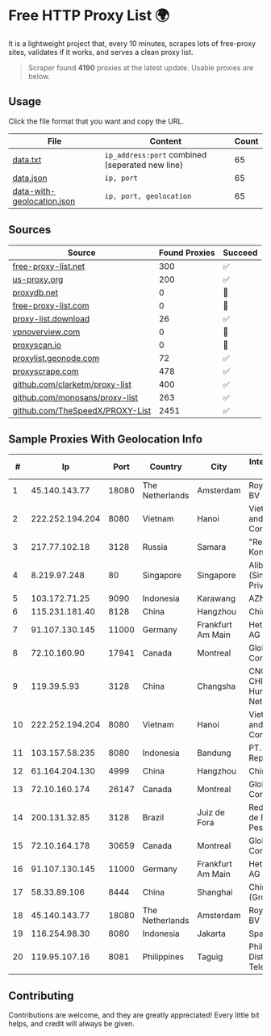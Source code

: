 
# Free HTTP Proxy List 🌍

It is a lightweight project that, every 10 minutes, scrapes lots of free-proxy sites, validates if it works, and serves a clean proxy list.


> Scraper found **4190** proxies at the latest update. Usable proxies are below.

## Usage

Click the file format that you want and copy the URL.


|File|Content|Count|
|----|-------|-----|
|[data.txt](https://raw.githubusercontent.com/themiralay/Proxy-List-World/master/data.txt)|`ip_address:port` combined (seperated new line)|65|
|[data.json](https://raw.githubusercontent.com/themiralay/Proxy-List-World/master/data.json)|`ip, port`|65|
|[data-with-geolocation.json](https://raw.githubusercontent.com/themiralay/Proxy-List-World/master/data-with-geolocation.json)|`ip, port, geolocation`|65|

## Sources

|Source|Found Proxies|Succeed|
|------|-------------|-------|
|[free-proxy-list.net](https://free-proxy-list.net)|300|✅|
|[us-proxy.org](https://www.us-proxy.org)|200|✅|
|[proxydb.net](http://proxydb.net)|0|🚫|
|[free-proxy-list.com](https://free-proxy-list.com/?page=&port=&type%5B%5D=http&type%5B%5D=https&up_time=0&search=Search)|0|🚫|
|[proxy-list.download](https://www.proxy-list.download/HTTP)|26|✅|
|[vpnoverview.com](https://vpnoverview.com/privacy/anonymous-browsing/free-proxy-servers)|0|🚫|
|[proxyscan.io](https://www.proxyscan.io)|0|🚫|
|[proxylist.geonode.com](https://proxylist.geonode.com/api/proxy-list?limit=300&page=1&sort_by=lastChecked&sort_type=desc&protocols=http,https)|72|✅|
|[proxyscrape.com](https://api.proxyscrape.com/v2/?request=displayproxies&protocol=http&timeout=10000&country=all&ssl=all&anonymity=all)|478|✅|
|[github.com/clarketm/proxy-list](https://raw.githubusercontent.com/clarketm/proxy-list/master/proxy-list-raw.txt)|400|✅|
|[github.com/monosans/proxy-list](https://raw.githubusercontent.com/monosans/proxy-list/main/proxies/http.txt)|263|✅|
|[github.com/TheSpeedX/PROXY-List](https://raw.githubusercontent.com/TheSpeedX/PROXY-List/master/http.txt)|2451|✅|


## Sample Proxies With Geolocation Info

|#|Ip|Port|Country|City|Internet Service Provider|
|-|--|----|-------|----|-------------------------|
|1|45.140.143.77|18080|The Netherlands|Amsterdam|RoyaleHosting BV|
|2|222.252.194.204|8080|Vietnam|Hanoi|VietNam Post and Telecom Corporation|
|3|217.77.102.18|3128|Russia|Samara|"Region Svyaz Konsalt" LLC|
|4|8.219.97.248|80|Singapore|Singapore|Alibaba Cloud (Singapore) Private Limited|
|5|103.172.71.25|9090|Indonesia|Karawang|AZNET|
|6|115.231.181.40|8128|China|Hangzhou|China Telecom|
|7|91.107.130.145|11000|Germany|Frankfurt Am Main|Hetzner Online AG|
|8|72.10.160.90|17941|Canada|Montreal|GloboTech Communications|
|9|119.39.5.93|3128|China|Changsha|CNC Group CHINA169 Hunan Province Network|
|10|222.252.194.204|8080|Vietnam|Hanoi|VietNam Post and Telecom Corporation|
|11|103.157.58.235|8080|Indonesia|Bandung|PT. Eka Mas Republik|
|12|61.164.204.130|4999|China|Hangzhou|Chinanet|
|13|72.10.160.174|26147|Canada|Montreal|GloboTech Communications|
|14|200.131.32.85|3128|Brazil|Juiz de Fora|Rede Nacional de Ensino e Pesquisa|
|15|72.10.164.178|30659|Canada|Montreal|GloboTech Communications|
|16|91.107.130.145|11000|Germany|Frankfurt Am Main|Hetzner Online AG|
|17|58.33.89.106|8444|China|Shanghai|China Telecom (Group)|
|18|45.140.143.77|18080|The Netherlands|Amsterdam|RoyaleHosting BV|
|19|116.254.98.30|8080|Indonesia|Jakarta|SpaceX Starlink|
|20|119.95.107.16|8081|Philippines|Taguig|Philippine Long Distance Telephone Co.|



## Contributing

Contributions are welcome, and they are greatly appreciated! Every
little bit helps, and credit will always be given.


